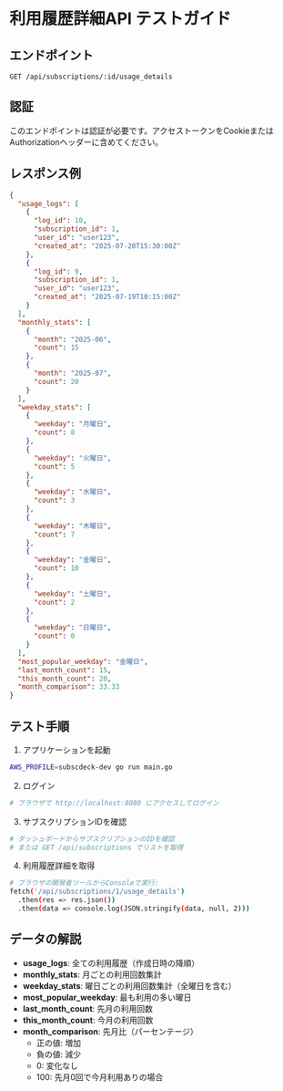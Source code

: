 # 利用履歴詳細API テストガイド

## エンドポイント
```
GET /api/subscriptions/:id/usage_details
```

## 認証
このエンドポイントは認証が必要です。アクセストークンをCookieまたはAuthorizationヘッダーに含めてください。

## レスポンス例

```json
{
  "usage_logs": [
    {
      "log_id": 10,
      "subscription_id": 1,
      "user_id": "user123",
      "created_at": "2025-07-20T15:30:00Z"
    },
    {
      "log_id": 9,
      "subscription_id": 1,
      "user_id": "user123",
      "created_at": "2025-07-19T10:15:00Z"
    }
  ],
  "monthly_stats": [
    {
      "month": "2025-06",
      "count": 15
    },
    {
      "month": "2025-07",
      "count": 20
    }
  ],
  "weekday_stats": [
    {
      "weekday": "月曜日",
      "count": 8
    },
    {
      "weekday": "火曜日",
      "count": 5
    },
    {
      "weekday": "水曜日",
      "count": 3
    },
    {
      "weekday": "木曜日",
      "count": 7
    },
    {
      "weekday": "金曜日",
      "count": 10
    },
    {
      "weekday": "土曜日",
      "count": 2
    },
    {
      "weekday": "日曜日",
      "count": 0
    }
  ],
  "most_popular_weekday": "金曜日",
  "last_month_count": 15,
  "this_month_count": 20,
  "month_comparison": 33.33
}
```

## テスト手順

1. アプリケーションを起動
```bash
AWS_PROFILE=subscdeck-dev go run main.go
```

2. ログイン
```bash
# ブラウザで http://localhost:8080 にアクセスしてログイン
```

3. サブスクリプションIDを確認
```bash
# ダッシュボードからサブスクリプションのIDを確認
# または GET /api/subscriptions でリストを取得
```

4. 利用履歴詳細を取得
```bash
# ブラウザの開発者ツールからConsoleで実行:
fetch('/api/subscriptions/1/usage_details')
  .then(res => res.json())
  .then(data => console.log(JSON.stringify(data, null, 2)))
```

## データの解説

- **usage_logs**: 全ての利用履歴（作成日時の降順）
- **monthly_stats**: 月ごとの利用回数集計
- **weekday_stats**: 曜日ごとの利用回数集計（全曜日を含む）
- **most_popular_weekday**: 最も利用の多い曜日
- **last_month_count**: 先月の利用回数
- **this_month_count**: 今月の利用回数
- **month_comparison**: 先月比（パーセンテージ）
  - 正の値: 増加
  - 負の値: 減少
  - 0: 変化なし
  - 100: 先月0回で今月利用ありの場合